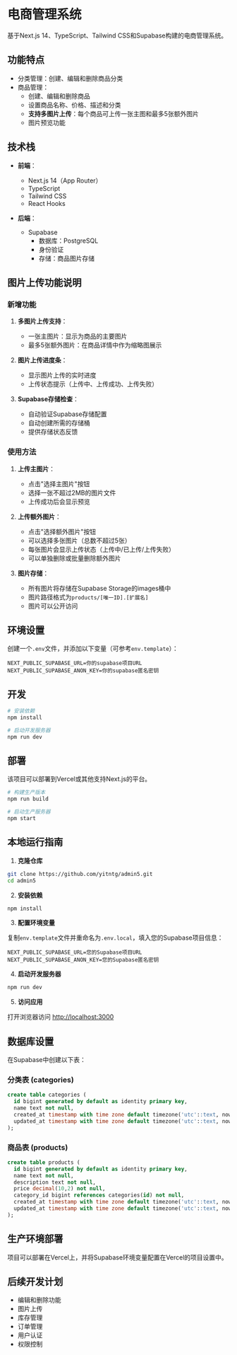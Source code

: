 # 电商管理系统

基于Next.js 14、TypeScript、Tailwind CSS和Supabase构建的电商管理系统。

## 功能特点

- 分类管理：创建、编辑和删除商品分类
- 商品管理：
  - 创建、编辑和删除商品
  - 设置商品名称、价格、描述和分类
  - **支持多图片上传**：每个商品可上传一张主图和最多5张额外图片
  - 图片预览功能

## 技术栈

- **前端**：
  - Next.js 14（App Router）
  - TypeScript
  - Tailwind CSS
  - React Hooks

- **后端**：
  - Supabase
    - 数据库：PostgreSQL
    - 身份验证
    - 存储：商品图片存储

## 图片上传功能说明

### 新增功能

1. **多图片上传支持**：
   - 一张主图片：显示为商品的主要图片
   - 最多5张额外图片：在商品详情中作为缩略图展示

2. **图片上传进度条**：
   - 显示图片上传的实时进度
   - 上传状态提示（上传中、上传成功、上传失败）

3. **Supabase存储检查**：
   - 自动验证Supabase存储配置
   - 自动创建所需的存储桶
   - 提供存储状态反馈

### 使用方法

1. **上传主图片**：
   - 点击"选择主图片"按钮
   - 选择一张不超过2MB的图片文件
   - 上传成功后会显示预览

2. **上传额外图片**：
   - 点击"选择额外图片"按钮
   - 可以选择多张图片（总数不超过5张）
   - 每张图片会显示上传状态（上传中/已上传/上传失败）
   - 可以单独删除或批量删除额外图片

3. **图片存储**：
   - 所有图片将存储在Supabase Storage的images桶中
   - 图片路径格式为`products/[唯一ID].[扩展名]`
   - 图片可以公开访问

## 环境设置

创建一个`.env`文件，并添加以下变量（可参考`env.template`）：

```
NEXT_PUBLIC_SUPABASE_URL=你的supabase项目URL
NEXT_PUBLIC_SUPABASE_ANON_KEY=你的supabase匿名密钥
```

## 开发

```bash
# 安装依赖
npm install

# 启动开发服务器
npm run dev
```

## 部署

该项目可以部署到Vercel或其他支持Next.js的平台。

```bash
# 构建生产版本
npm run build

# 启动生产服务器
npm start
```

## 本地运行指南

1. **克隆仓库**

```bash
git clone https://github.com/yitntg/admin5.git
cd admin5
```

2. **安装依赖**

```bash
npm install
```

3. **配置环境变量**

复制`env.template`文件并重命名为`.env.local`，填入您的Supabase项目信息：

```
NEXT_PUBLIC_SUPABASE_URL=您的Supabase项目URL
NEXT_PUBLIC_SUPABASE_ANON_KEY=您的Supabase匿名密钥
```

4. **启动开发服务器**

```bash
npm run dev
```

5. **访问应用**

打开浏览器访问 [http://localhost:3000](http://localhost:3000)

## 数据库设置

在Supabase中创建以下表：

### 分类表 (categories)

```sql
create table categories (
  id bigint generated by default as identity primary key,
  name text not null,
  created_at timestamp with time zone default timezone('utc'::text, now()) not null,
  updated_at timestamp with time zone default timezone('utc'::text, now()) not null
);
```

### 商品表 (products)

```sql
create table products (
  id bigint generated by default as identity primary key,
  name text not null,
  description text not null,
  price decimal(10,2) not null,
  category_id bigint references categories(id) not null,
  created_at timestamp with time zone default timezone('utc'::text, now()) not null,
  updated_at timestamp with time zone default timezone('utc'::text, now()) not null
);
```

## 生产环境部署

项目可以部署在Vercel上，并将Supabase环境变量配置在Vercel的项目设置中。

## 后续开发计划

- 编辑和删除功能
- 图片上传
- 库存管理
- 订单管理
- 用户认证
- 权限控制  

